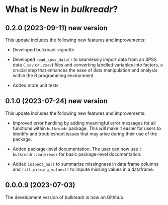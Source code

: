 # What is New in *bulkreadr*?

## 0.2.0 (2023-09-11) new version

This update includes the following new features and improvements:

- Developed bulkreadr vignette

- Developed `read_spss_data()` to seamlessly import data from an SPSS data (`.sav` or  `.zsav`) files and converting labelled variables into factors, a crucial step that enhances the ease of data manipulation and analysis within the R programming environment.

- Added more unit tests

## 0.1.0 (2023-07-24) new version

This update includes the following new features and improvements:

- Improved error handling by adding meaningful error messages for all functions within `bulkreadr` package. This will make it easier for users to identify and troubleshoot issues that may arise during their use of the package.

- Added package-level documentation. The user can now use `?bulkreadr::bulkreadr` for basic package-level documentation.

- Added `inspect_na()` to summarize missingness in data frame columns  and `fill_missing_values()` to impute missing values in a dataframe.

## 0.0.0.9 (2023-07-03)

The development version of bulkreadr is now on Githhub.

